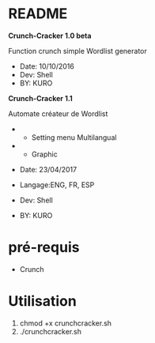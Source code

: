 # README #

**Crunch-Cracker 1.0 beta**

Function crunch simple Wordlist generator
 
* Date: 10/10/2016
* Dev: Shell
* BY: KURO

**Crunch-Cracker 1.1**

Automate créateur de Wordlist

* + Setting menu Multilangual
* + Graphic

* Date: 23/04/2017
* Langage:ENG, FR, ESP
* Dev: Shell
* BY: KURO


# pré-requis #

* Crunch

# Utilisation # 

1. chmod +x crunchcracker.sh
2. ./crunchcracker.sh
